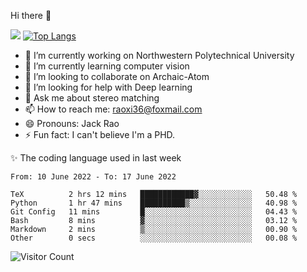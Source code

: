 Hi there 👋

![](https://github-readme-stats.vercel.app/api?username=Raohaocheng)
[![Top Langs](https://github-readme-stats.vercel.app/api/top-langs/?username=Raohaocheng&layout=compact)](https://github.com/anuraghazra/github-readme-stats)

- 🔭 I’m currently working on Northwestern Polytechnical University
- 🌱 I’m currently learning computer vision
- 👯 I’m looking to collaborate on Archaic-Atom
- 🤔 I’m looking for help with Deep learning
- 💬 Ask me about stereo matching
- 📫 How to reach me: raoxi36@foxmail.com
- 😄 Pronouns: Jack Rao
- ⚡ Fun fact: I can't believe I'm a PHD.

✨ The coding language used in last week
<!--START_SECTION:waka-->

```text
From: 10 June 2022 - To: 17 June 2022

TeX          2 hrs 12 mins   ████████████▓░░░░░░░░░░░░   50.48 %
Python       1 hr 47 mins    ██████████▒░░░░░░░░░░░░░░   40.98 %
Git Config   11 mins         █░░░░░░░░░░░░░░░░░░░░░░░░   04.43 %
Bash         8 mins          ▓░░░░░░░░░░░░░░░░░░░░░░░░   03.12 %
Markdown     2 mins          ▒░░░░░░░░░░░░░░░░░░░░░░░░   00.90 %
Other        0 secs          ░░░░░░░░░░░░░░░░░░░░░░░░░   00.08 %
```

<!--END_SECTION:waka-->

![Visitor Count](https://profile-counter.glitch.me/Raohaocheng/count.svg)
